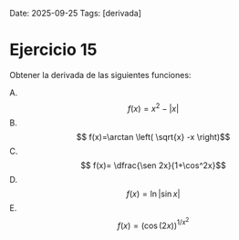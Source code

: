 Date: 2025-09-25
Tags: [derivada]

# Ejercicio 15

 
Obtener la derivada de las siguientes funciones:

A.   $$ f(x)= x^2-|x|$$ 
B.   $$ f(x)=\arctan  \left( \sqrt{x} -x \right)$$ 
C.   $$ f(x)= \dfrac{\sen 2x}{1+\cos^2x}$$ 
D.   $$ f(x)= \ln \left|\sin   x \right|$$ 
E.   $$ f(x)= \left( \cos (2x) \right) ^ {1/x^2}$$ 

